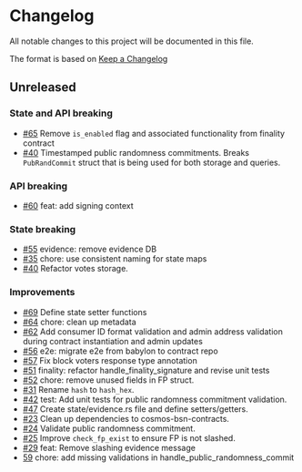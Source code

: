 <!--
Guiding Principles:

Changelogs are for humans, not machines.
There should be an entry for every single version.
The same types of changes should be grouped.
Versions and sections should be linkable.
The latest version comes first.
The release date of each version is displayed.
Mention whether you follow Semantic Versioning.

Usage:

Change log entries are to be added to the Unreleased section under the
appropriate stanza (see below). Each entry should have following format:

* [#PullRequestNumber](PullRequestLink) message

Types of changes (Stanzas):

"Features" for new features.
"Improvements" for changes in existing functionality.
"Deprecated" for soon-to-be removed features.
"Bug Fixes" for any bug fixes.
"Client Breaking" for breaking CLI commands and REST routes used by end-users.
"API Breaking" for breaking exported APIs used by developers building on SDK.
"State Machine Breaking" for any changes that result in a different AppState
given same genesisState and txList.
Ref: https://keepachangelog.com/en/1.0.0/
-->

# Changelog

All notable changes to this project will be documented in this file.

The format is based on [Keep a Changelog](https://keepachangelog.com/en/1.0.0/)

## Unreleased

### State and API breaking

* [#65](https://github.com/babylonlabs-io/rollup-bsn-contracts/pull/65) Remove `is_enabled` flag and associated functionality from finality contract
* [#40](https://github.com/babylonlabs-io/rollup-bsn-contracts/pull/40) Timestamped public randomness commitments.
  Breaks `PubRandCommit` struct that is being used for both storage and queries.

### API breaking

* [#60](https://github.com/babylonlabs-io/rollup-bsn-contracts/pull/60) feat: add signing context

### State breaking

* [#55](https://github.com/babylonlabs-io/rollup-bsn-contracts/pull/55) evidence: remove evidence DB
* [#35](https://github.com/babylonlabs-io/rollup-bsn-contracts/pull/35) chore: use consistent naming for state maps
* [#40](https://github.com/babylonlabs-io/rollup-bsn-contracts/pull/40) Refactor votes storage.

### Improvements

* [#69](https://github.com/babylonlabs-io/rollup-bsn-contracts/pull/69) Define state setter functions
* [#64](https://github.com/babylonlabs-io/rollup-bsn-contracts/pull/64) chore: clean up metadata
* [#62](https://github.com/babylonlabs-io/rollup-bsn-contracts/pull/62) Add consumer ID format validation and admin address validation during contract instantiation and admin updates
* [#56](https://github.com/babylonlabs-io/rollup-bsn-contracts/pull/56) e2e: migrate e2e from babylon to contract repo
* [#57](https://github.com/babylonlabs-io/rollup-bsn-contracts/pull/57) Fix block voters response type annotation
* [#51](https://github.com/babylonlabs-io/rollup-bsn-contracts/pull/51) finality: refactor handle_finality_signature and revise unit tests
* [#52](https://github.com/babylonlabs-io/rollup-bsn-contracts/pull/52) chore: remove unused fields in FP struct.
* [#31](https://github.com/babylonlabs-io/rollup-bsn-contracts/pull/31) Rename `hash` to `hash_hex`.
* [#42](https://github.com/babylonlabs-io/rollup-bsn-contracts/pull/42) test: Add unit tests for public randomness commitment validation.
* [#47](https://github.com/babylonlabs-io/rollup-bsn-contracts/pull/47) Create state/evidence.rs file and define setters/getters.
* [#23](https://github.com/babylonlabs-io/rollup-bsn-contracts/pull/23) Clean up dependencies to cosmos-bsn-contracts.
* [#24](https://github.com/babylonlabs-io/rollup-bsn-contracts/pull/24) Validate public randomness commitment.
* [#25](https://github.com/babylonlabs-io/rollup-bsn-contracts/pull/25) Improve `check_fp_exist` to ensure FP is not slashed.
* [#29](https://github.com/babylonlabs-io/rollup-bsn-contracts/pull/29) feat: Remove slashing evidence message
* [59](https://github.com/babylonlabs-io/rollup-bsn-contracts/pull/59) chore: add missing validations in handle_public_randomness_commit
